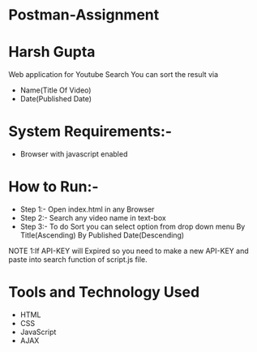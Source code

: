# Postman-Assignment

# Harsh Gupta

Web application for Youtube Search 
You can sort the result via 
- Name(Title Of Video)
- Date(Published Date)

# System Requirements:-
- Browser with javascript enabled

# How to Run:-
- Step 1:- Open index.html in any Browser
- Step 2:- Search any video name in text-box
- Step 3:- To do Sort you can select option from drop down menu
			     By Title(Ascending)
			     By Published Date(Descending)


 NOTE 1:If API-KEY will Expired so you need to make a new API-KEY and paste into search function  of script.js file.  
 
 # Tools and Technology Used
 - HTML
 - CSS
 - JavaScript
 - AJAX



